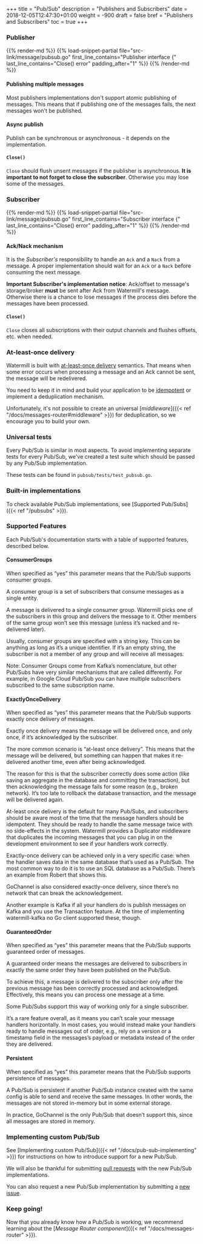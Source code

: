 +++
title = "Pub/Sub"
description = "Publishers and Subscribers"
date = 2018-12-05T12:47:30+01:00
weight = -900
draft = false
bref = "Publishers and Subscribers"
toc = true
+++

### Publisher

{{% render-md %}}
{{% load-snippet-partial file="src-link/message/pubsub.go" first_line_contains="Publisher interface {" last_line_contains="Close() error" padding_after="1" %}}
{{% /render-md %}}

#### Publishing multiple messages

Most publishers implementations don't support atomic publishing of messages.
This means that if publishing one of the messages fails, the next messages won't be published.

#### Async publish

Publish can be synchronous or asynchronous - it depends on the implementation.

#### `Close()`

`Close` should flush unsent messages if the publisher is asynchronous.
**It is important to not forget to close the subscriber**. Otherwise you may lose some of the messages.

### Subscriber

{{% render-md %}}
{{% load-snippet-partial file="src-link/message/pubsub.go" first_line_contains="Subscriber interface {" last_line_contains="Close() error" padding_after="1" %}}
{{% /render-md %}}

#### Ack/Nack mechanism

It is the *Subscriber's* responsibility to handle an `Ack` and a `Nack` from a message.
A proper implementation should wait for an `Ack` or a `Nack` before consuming the next message.

**Important Subscriber's implementation notice**:
Ack/offset to message's storage/broker **must** be sent after Ack from Watermill's message.
Otherwise there is a chance to lose messages if the process dies before the messages have been processed.

#### `Close()`

`Close` closes all subscriptions with their output channels and flushes offsets, etc. when needed.

### At-least-once delivery

Watermill is built with [at-least-once delivery](http://www.cloudcomputingpatterns.org/at_least_once_delivery/) semantics.
That means when some error occurs when processing a message and an Ack cannot be sent, the message will be redelivered.

You need to keep it in mind and build your application to be [idempotent](http://www.cloudcomputingpatterns.org/idempotent_processor/) or implement a deduplication mechanism.

Unfortunately, it's not possible to create an universal [*middleware*]({{< ref "/docs/messages-router#middleware" >}}) for deduplication, so we encourage you to build your own.

### Universal tests

Every Pub/Sub is similar in most aspects.
To avoid implementing separate tests for every Pub/Sub, we've created a test suite which should be passed by any Pub/Sub
implementation.

These tests can be found in `pubsub/tests/test_pubsub.go`.

### Built-in implementations

To check available Pub/Sub implementations, see [Supported Pub/Subs]({{< ref "/pubsubs" >}}).

### Supported Features

Each Pub/Sub's documentation starts with a table of supported features, described below.

#### ConsumerGroups

When specified as “yes” this parameter means that the Pub/Sub supports consumer groups.

A consumer group is a set of subscribers that consume messages as a single entity.

A message is delivered to a single consumer group.
Watermill picks one of the subscribers in this group and delivers the message to it.
Other members of the same group won’t see this message (unless it’s nacked and re-delivered later).

Usually, consumer groups are specified with a string key.
This can be anything as long as it’s a unique identifier.
If it’s an empty string, the subscriber is not a member of any group and will receive all messages.

Note: Consumer Groups come from Kafka’s nomenclature, but other Pub/Subs have very similar mechanisms that are called differently.
For example, in Google Cloud Pub/Sub you can have multiple subscribers subscribed to the same subscription name.

#### ExactlyOnceDelivery

When specified as “yes” this parameter means that the Pub/Sub supports exactly once delivery of messages.

Exactly once delivery means the message will be delivered once, and only once, if it’s acknowledged by the subscriber.

The more common scenario is “at-least once delivery”.
This means that the message will be delivered, but something can happen that makes it re-delivered another time, even after being acknowledged.

The reason for this is that the subscriber correctly does some action
(like saving an aggregate in the database and committing the transaction), but then acknowledging the message fails for some reason (e.g., broken network).
It’s too late to rollback the database transaction, and the message will be delivered again.

At-least once delivery is the default for many Pub/Subs, and subscribers should be aware most of the time that the message handlers should be idempotent.
They should be ready to handle the same message twice with no side-effects in the system.
Watermill provides a Duplicator middleware that duplicates the incoming messages that you can plug in on the development environment to see if your handlers work correctly.

Exactly-once delivery can be achieved only in a very specific case: when the handler saves data in the same database that’s used as a Pub/Sub.
The most common way to do it is to use an SQL database as a Pub/Sub. There’s an example from Robert that shows this.

GoChannel is also considered exactly-once delivery, since there’s no network that can break the acknowledgement.

Another example is Kafka if all your handlers do is publish messages on Kafka and you use the Transaction feature.
At the time of implementing watermill-kafka no Go client supported these, though.

#### GuaranteedOrder

When specified as “yes” this parameter means that the Pub/Sub supports guaranteed order of messages.

A guaranteed order means the messages are delivered to subscribers in exactly the same order they have been published on the Pub/Sub.

To achieve this, a message is delivered to the subscriber only after the previous message has been correctly processed and acknowledged.
Effectively, this means you can process one message at a time.

Some Pub/Subs support this way of working only for a single subscriber.

It’s a rare feature overall, as it means you can’t scale your message handlers horizontally.
In most cases, you would instead make your handlers ready to handle messages out of order, e.g.,
rely on a version or a timestamp field in the messages’s payload or metadata instead of the order they are delivered.


#### Persistent

When specified as “yes” this parameter means that the Pub/Sub supports persistence of messages.

A Pub/Sub is persistent if another Pub/Sub instance created with the same config is able to send and receive the same messages.
In other words, the messages are not stored in-memory but in some external storage.

In practice, GoChannel is the only Pub/Sub that doesn’t support this, since all messages are stored in memory.

### Implementing custom Pub/Sub

See [Implementing custom Pub/Sub]({{< ref "/docs/pub-sub-implementing" >}}) for instructions on how to introduce support for
a new Pub/Sub.

We will also be thankful for submitting [pull requests](https://github.com/ThreeDotsLabs/watermill/pulls) with the new Pub/Sub implementations.

You can also request a new Pub/Sub implementation by submitting a [new issue](https://github.com/ThreeDotsLabs/watermill/issues).

### Keep going!

Now that you already know how a Pub/Sub is working, we recommend learning about the [*Message Router component*]({{< ref "/docs/messages-router" >}}).
